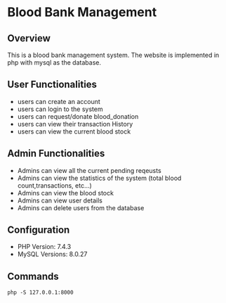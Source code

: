 
# Blood Bank Management

## Overview

This is a blood bank management system. The website is implemented in php with mysql as the database.

## User Functionalities
* users can create an account
* users can login to the system
* users can request/donate blood_donation
* users can view their transaction History
* users can view the current blood stock

## Admin Functionalities
* Admins can view all the current pending reqeusts
* Admins can view the statistics of the system (total blood count,transactions, etc...)
* Admins can view the blood stock
* Admins can view user details
* Admins can delete users from the database

## Configuration
* PHP Version: 7.4.3
* MySQL Versions: 8.0.27

## Commands
    php -S 127.0.0.1:8000
